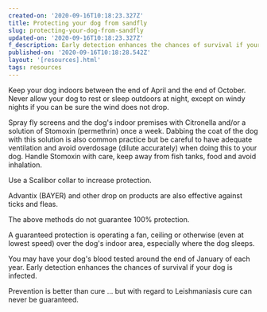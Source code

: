 ```yaml
---
created-on: '2020-09-16T10:18:23.327Z'
title: Protecting your dog from sandfly
slug: protecting-your-dog-from-sandfly
updated-on: '2020-09-16T10:18:23.327Z'
f_description: Early detection enhances the chances of survival if your dog is infected.
published-on: '2020-09-16T10:18:28.542Z'
layout: '[resources].html'
tags: resources
---
```


Keep your dog indoors between the end of April and the end of October. Never allow your dog to rest or sleep outdoors at night, except on windy nights if you can be sure the wind does not drop.

Spray fly screens and the dog's indoor premises with Citronella and/or a solution of Stomoxin (permethrin) once a week. Dabbing the coat of the dog with this solution is also common practice but be careful to have adequate ventilation and avoid overdosage (dilute accurately) when doing this to your dog. Handle Stomoxin with care, keep away from fish tanks, food and avoid inhalation.

Use a Scalibor collar to increase protection.

Advantix (BAYER) and other drop on products are also effective against ticks and fleas.

The above methods do not guarantee 100% protection.

A guaranteed protection is operating a fan, ceiling or otherwise (even at lowest speed) over the dog's indoor area, especially where the dog sleeps.

You may have your dog's blood tested around the end of January of each year. Early detection enhances the chances of survival if your dog is infected.

Prevention is better than cure … but with regard to Leishmaniasis cure can never be guaranteed.
